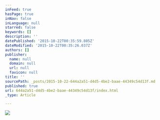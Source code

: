 ```yaml
---
inFeed: true
hasPage: true
inNav: false
inLanguage: null
starred: false
keywords: []
description: ''
datePublished: '2015-10-22T00:35:59.805Z'
dateModified: '2015-10-22T00:35:26.037Z'
authors: []
publisher:
  name: null
  domain: null
  url: null
  favicon: null
title: ''
sourcePath: _posts/2015-10-22-644a2a51-d4d5-4be2-baae-44349c54d13f.md
published: true
url: 644a2a51-d4d5-4be2-baae-44349c54d13f/index.html
_type: Article

---
```

![](https://the-grid-user-content.s3-us-west-2.amazonaws.com/7c17cba4-e4e6-4679-9a3b-cc50fd9178ff.png)